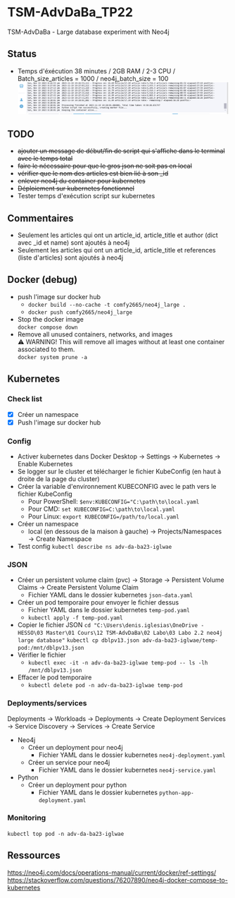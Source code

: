 # TSM-AdvDaBa_TP22
TSM-AdvDaBa - Large database experiment with Neo4j

## Status
- Temps d'éxécution 38 minutes / 2GB RAM / 2-3 CPU / Batch_size_articles = 1000 / neo4j_batch_size = 100
![Alt text](image.png)

## TODO
- ~~ajouter un message de début/fin de script qui s'affiche dans le terminal avec le temps total~~
- ~~faire le nécessaire pour que le gros json ne soit pas en local~~
- ~~vérifier que le nom des articles est bien lié à son _id~~
- ~~enlever neo4j du container pour kubernetes~~
- ~~Déploiement sur kubernetes fonctionnel~~
- Tester temps d'exécution script sur kubernetes

## Commentaires
- Seulement les articles qui ont un article_id, article_title et author (dict avec _id et name) sont ajoutés à neo4j
- Seulement les articles qui ont un article_id, article_title et references (liste d'articles) sont ajoutés à neo4j

## Docker (debug)
- push l'image sur docker hub
    - `docker build --no-cache -t comfy2665/neo4j_large .`
    - `docker push comfy2665/neo4j_large`
- Stop the docker image  
    `docker compose down`
- Remove all unused containers, networks, and images  
    ⚠️ WARNING! This will remove all images without at least one container associated to them.  
    `docker system prune -a`

## Kubernetes
### Check list
- [x] Créer un namespace
- [x] Push l'image sur docker hub
### Config
- Activer kubernetes dans Docker Desktop → Settings → Kubernetes → Enable Kubernetes
- Se logger sur le cluster et télécharger le fichier KubeConfig (en haut à droite de la page du cluster)
- Créer la variable d'environnement KUBECONFIG avec le path vers le fichier KubeConfig
    - Pour PowerShell: `$env:KUBECONFIG="C:\path\to\local.yaml`
    - Pour CMD: `set KUBECONFIG=C:\path\to\local.yaml`
    - Pour Linux: `export KUBECONFIG=/path/to/local.yaml`
- Créer un namespace
    - local (en dessous de la maison à gauche) → Projects/Namespaces → Create Namespace
- Test config `kubectl describe ns adv-da-ba23-iglwae`
### JSON
- Créer un persistent volume claim (pvc) → Storage → Persistent Volume Claims → Create Persistent Volume Claim
    - Fichier YAML dans le dossier kubernetes `json-data.yaml`
- Créer un pod temporaire pour envoyer le fichier dessus
    - Fichier YAML dans le dossier kubernetes `temp-pod.yaml`
    - `kubectl apply -f temp-pod.yaml`
- Copier le fichier JSON
    `cd "C:\Users\denis.iglesias\OneDrive - HESSO\03 Master\01 Cours\12 TSM-AdvDaBa\02 Labo\03 Labo 2.2 neo4j large database"`
    `kubectl cp dblpv13.json adv-da-ba23-iglwae/temp-pod:/mnt/dblpv13.json`
- Vérifier le fichier
    - `kubectl exec -it -n adv-da-ba23-iglwae temp-pod -- ls -lh /mnt/dblpv13.json`	
- Effacer le pod temporaire
    - `kubectl delete pod -n adv-da-ba23-iglwae temp-pod`
### Deployments/services
Deployments → Workloads → Deployments → Create Deployment
Services → Service Discovery → Services → Create Service
- Neo4j
    - Créer un deployment pour neo4j
        - Fichier YAML dans le dossier kubernetes `neo4j-deployment.yaml`
    - Créer un service pour neo4j
        - Fichier YAML dans le dossier kubernetes `neo4j-service.yaml`
- Python
    - Créer un deployment pour python
        - Fichier YAML dans le dossier kubernetes `python-app-deployment.yaml`
### Monitoring
`kubectl top pod -n adv-da-ba23-iglwae`

## Ressources
https://neo4j.com/docs/operations-manual/current/docker/ref-settings/
https://stackoverflow.com/questions/76207890/neo4j-docker-compose-to-kubernetes